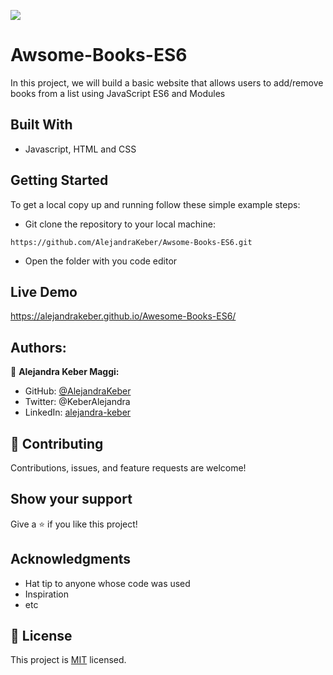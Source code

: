 ![](https://img.shields.io/badge/Microverse-blueviolet)

# Awsome-Books-ES6

In this project, we will build a basic website that allows users to add/remove books from a list using JavaScript ES6 and Modules 

## Built With

- Javascript, HTML and CSS

## Getting Started

To get a local copy up and running follow these simple example steps:
- Git clone the repository to your local machine:
```
https://github.com/AlejandraKeber/Awsome-Books-ES6.git
```
- Open the folder with you code editor

## Live Demo

https://alejandrakeber.github.io/Awesome-Books-ES6/

## Authors:

👤 **Alejandra Keber Maggi:** 

- GitHub: [@AlejandraKeber](https://github.com/AlejandraKeber)
- Twitter: @KeberAlejandra
- LinkedIn: [alejandra-keber](www.linkedin.com/in/alejandra-keber)

## 🤝 Contributing

Contributions, issues, and feature requests are welcome!

## Show your support

Give a ⭐️ if you like this project!

## Acknowledgments

- Hat tip to anyone whose code was used
- Inspiration
- etc

## 📝 License

This project is [MIT](./LICENSE.md) licensed.
